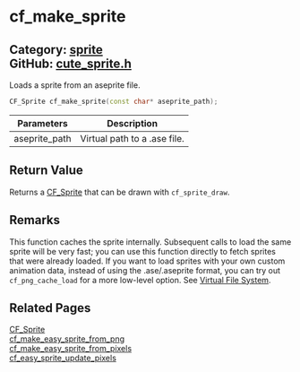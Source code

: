[](../header.md ':include')

# cf_make_sprite

Category: [sprite](/api_reference?id=sprite)  
GitHub: [cute_sprite.h](https://github.com/RandyGaul/cute_framework/blob/master/include/cute_sprite.h)  
---

Loads a sprite from an aseprite file.

```cpp
CF_Sprite cf_make_sprite(const char* aseprite_path);
```

Parameters | Description
--- | ---
aseprite_path | Virtual path to a .ase file.

## Return Value

Returns a [CF_Sprite](/sprite/cf_sprite.md) that can be drawn with `cf_sprite_draw`.

## Remarks

This function caches the sprite internally. Subsequent calls to load the same sprite will be very fast; you can use
this function directly to fetch sprites that were already loaded. If you want to load sprites with your own custom
animation data, instead of using the .ase/.aseprite format, you can try out `cf_png_cache_load` for a more low-level option.
See [Virtual File System](https://randygaul.github.io/cute_framework/#/topics/virtual_file_system).

## Related Pages

[CF_Sprite](/sprite/cf_sprite.md)  
[cf_make_easy_sprite_from_png](/sprite/cf_make_easy_sprite_from_png.md)  
[cf_make_easy_sprite_from_pixels](/sprite/cf_make_easy_sprite_from_pixels.md)  
[cf_easy_sprite_update_pixels](/sprite/cf_easy_sprite_update_pixels.md)  
